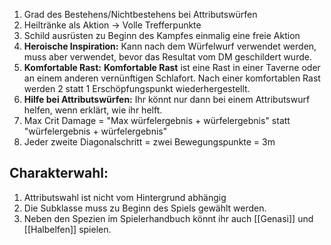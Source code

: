 1. Grad des Bestehens/Nichtbestehens bei Attributswürfen
2. Heiltränke als Aktion -> Volle Trefferpunkte
3. Schild ausrüsten zu Beginn des Kampfes einmalig eine freie Aktion
4. **Heroische Inspiration:** Kann nach dem Würfelwurf verwendet werden, muss aber verwendet, bevor das Resultat vom DM geschildert wurde.
5. **Komfortable Rast:** **Komfortable Rast** ist eine Rast in einer Taverne oder an einem anderen vernünftigen Schlafort. Nach einer komfortablen Rast werden 2 statt 1 Erschöpfungspunkt wiederhergestellt.
6. **Hilfe bei Attributswürfen:** Ihr könnt nur dann bei einem Attributswurf helfen, wenn erklärt, wie ihr helft.
7. Max Crit Damage = "Max würfelergebnis + würfelergebnis" statt "würfelergebnis + würfelergebnis"
8. Jeder zweite Diagonalschritt = zwei Bewegungspunkte = 3m

## Charakterwahl:

1. Attributswahl ist nicht vom Hintergrund abhängig
2. Die Subklasse muss zu Beginn des Spiels gewählt werden.
3. Neben den Spezien im Spielerhandbuch könnt ihr auch [[Genasi]] und [[Halbelfen]] spielen.